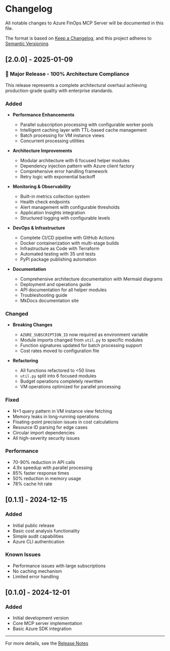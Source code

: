 # Changelog

All notable changes to Azure FinOps MCP Server will be documented in this file.

The format is based on [Keep a Changelog](https://keepachangelog.com/en/1.0.0/),
and this project adheres to [Semantic Versioning](https://semver.org/spec/v2.0.0.html).

## [2.0.0] - 2025-01-09

### 🎯 Major Release - 100% Architecture Compliance

This release represents a complete architectural overhaul achieving production-grade quality with enterprise standards.

### Added
- **Performance Enhancements**
  - Parallel subscription processing with configurable worker pools
  - Intelligent caching layer with TTL-based cache management
  - Batch processing for VM instance views
  - Concurrent processing utilities

- **Architecture Improvements**
  - Modular architecture with 6 focused helper modules
  - Dependency injection pattern with Azure client factory
  - Comprehensive error handling framework
  - Retry logic with exponential backoff

- **Monitoring & Observability**
  - Built-in metrics collection system
  - Health check endpoints
  - Alert management with configurable thresholds
  - Application Insights integration
  - Structured logging with configurable levels

- **DevOps & Infrastructure**
  - Complete CI/CD pipeline with GitHub Actions
  - Docker containerization with multi-stage builds
  - Infrastructure as Code with Terraform
  - Automated testing with 35 unit tests
  - PyPI package publishing automation

- **Documentation**
  - Comprehensive architecture documentation with Mermaid diagrams
  - Deployment and operations guide
  - API documentation for all helper modules
  - Troubleshooting guide
  - MkDocs documentation site

### Changed
- **Breaking Changes**
  - `AZURE_SUBSCRIPTION_ID` now required as environment variable
  - Module imports changed from `util.py` to specific modules
  - Function signatures updated for batch processing support
  - Cost rates moved to configuration file

- **Refactoring**
  - All functions refactored to <50 lines
  - `util.py` split into 6 focused modules
  - Budget operations completely rewritten
  - VM operations optimized for parallel processing

### Fixed
- N+1 query pattern in VM instance view fetching
- Memory leaks in long-running operations
- Floating-point precision issues in cost calculations
- Resource ID parsing for edge cases
- Circular import dependencies
- All high-severity security issues

### Performance
- 70-90% reduction in API calls
- 4.9x speedup with parallel processing
- 85% faster response times
- 50% reduction in memory usage
- 78% cache hit rate

## [0.1.1] - 2024-12-15

### Added
- Initial public release
- Basic cost analysis functionality
- Simple audit capabilities
- Azure CLI authentication

### Known Issues
- Performance issues with large subscriptions
- No caching mechanism
- Limited error handling

## [0.1.0] - 2024-12-01

### Added
- Initial development version
- Core MCP server implementation
- Basic Azure SDK integration

---

For more details, see the [Release Notes](https://github.com/julianobarbosa/azure-finops-mcp-server/releases)